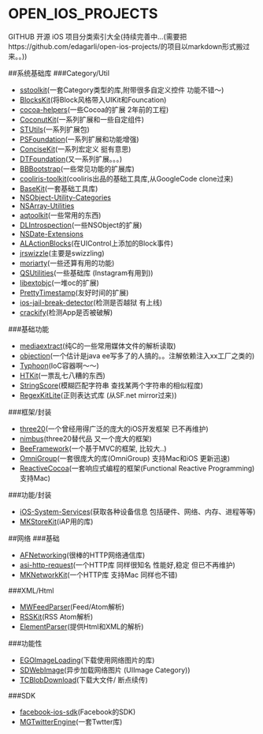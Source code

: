 OPEN_IOS_PROJECTS
=================

GITHUB 开源 iOS 项目分类索引大全(持续完善中...(需要把https://github.com/edagarli/open-ios-projects/的项目以markdown形式搬过来。。))


##系统基础库
###Category/Util

* [sstoolkit](https://github.com/soffes/sstoolkit)(一套Category类型的库,附带很多自定义控件 功能不错～)
* [BlocksKit](https://github.com/pandamonia/BlocksKit)(将Block风格带入UIKit和Founcation)
* [cocoa-helpers](https://github.com/enormego/cocoa-helpers)(一些Cocoa的扩展 2年前的工程)
* [CoconutKit](https://github.com/defagos/CoconutKit)(一系列扩展和一些自定组件)
* [STUtils](https://github.com/ldandersen/STUtils)(一系列扩展包)
* [PSFoundation](https://github.com/steipete/PSFoundation)(一系列扩展和功能增强)
* [ConciseKit](https://github.com/petejkim/ConciseKit)(一系列宏定义 挺有意思)
* [DTFoundation](https://github.com/Cocoanetics/DTFoundation)(又一系列扩展。。。)
* [BBBootstrap](https://github.com/brunodecarvalho/BBBootstrap)(一些常见功能的扩展库)
* [cooliris-toolkit](https://github.com/mave99a/cooliris-toolkit)(cooliris出品的基础工具库,从GoogleCode clone过来)
* [BaseKit](https://github.com/brunow/BaseKit)(一套基础工具库)
* [NSObject-Utility-Categories](https://github.com/erica/NSObject-Utility-Categories)
* [NSArray-Utilities](https://github.com/erica/NSArray-Utilities)
* [aqtoolkit](https://github.com/AlanQuatermain/aqtoolkit)(一些常用的东西)
* [DLIntrospection](https://github.com/garnett/DLIntrospection)(一些NSObject的扩展)
* [NSDate-Extensions](https://github.com/erica/NSDate-Extensions)
* [ALActionBlocks](https://github.com/lavoy/ALActionBlocks)(在UIControl上添加的Block事件)
* [jrswizzle](https://github.com/rentzsch/jrswizzle)(主要是swizzling)
* [moriarty](https://github.com/tylerneylon/moriarty)(一些还算有用的功能)
* [QSUtilities](https://github.com/mikeho/QSUtilities)(一些基础库 (Instagram有用到))
* [libextobjc](https://github.com/jspahrsummers/libextobjc)(一堆oc的扩展)
* [PrettyTimestamp](https://github.com/jonhocking/PrettyTimestamp)(友好时间的扩展)
* [ios-jail-break-detector](https://github.com/diwu/ios-jail-break-detector)(检测是否越狱 有上线)
* [crackify](https://github.com/itruf/crackify)(检测App是否被破解)

###基础功能

* [mediaextract](https://github.com/panzi/mediaextract)(纯C的一些常用媒体文件的解析读取)
* [objection](https://github.com/atomicobject/objection)(一个估计是java ee写多了的人搞的。。注解依赖注入xx工厂之类的)
* [Typhoon](https://github.com/jasperblues/Typhoon)(IoC容器啊～～)
* [HTKit](https://github.com/hoteltonight/HTKit)(一票乱七八糟的东西)
* [StringScore](https://github.com/thetron/StringScore)(模糊匹配字符串 查找某两个字符串的相似程度)
* [RegexKitLite](https://github.com/samdeane/RegexKitLite)(正则表达式库 (从SF.net mirror过来))

###框架/封装

* [three20](https://github.com/facebook/three20)(一个曾经用得广泛的庞大的iOS开发框架 已不再维护)
* [nimbus](https://github.com/jverkoey/nimbus)(three20替代品 又一个庞大的框架)
* [BeeFramework](https://github.com/gavinkwoe/BeeFramework)(一个基于MVC的框架, 比较大..)
* [OmniGroup](https://github.com/omnigroup/OmniGroup)(一套很庞大的库(OmniGroup) 支持Mac和iOS 更新迅速)
* [ReactiveCocoa](https://github.com/ReactiveCocoa/ReactiveCocoa)(一套响应式编程的框架(Functional Reactive Programming) 支持Mac)

###功能/封装

* [iOS-System-Services](https://github.com/Shmoopi/iOS-System-Services)(获取各种设备信息 包括硬件、网络、内存、进程等等)
* [MKStoreKit](https://github.com/MugunthKumar/MKStoreKit)(iAP用的库)

##网络
###基础

* [AFNetworking](https://github.com/AFNetworking/AFNetworking)(很棒的HTTP网络通信库)
* [asi-http-request](https://github.com/pokeb/asi-http-request)(一个HTTP库 同样很知名 性能好,稳定 但已不再维护)
* [ MKNetworkKit](https://github.com/MugunthKumar/MKNetworkKit)(一个HTTP库 支持Mac 同样也不错)

###XML/Html

* [MWFeedParser](https://github.com/mwaterfall/MWFeedParser)(Feed/Atom解析)
* [RSSKit](https://github.com/H2CO3/RSSKit)(RSS Atom解析)
* [ElementParser](https://github.com/Objective3/ElementParser)(提供Html和XML的解析)

###功能性

* [EGOImageLoading](https://github.com/enormego/EGOImageLoading)(下载使用网络图片的库)
* [SDWebImage](https://github.com/rs/SDWebImage)(异步加载网络图片 (UIImage Category))
* [TCBlobDownload](https://github.com/thibaultCha/TCBlobDownload)(下载大文件/ 断点续传)

###SDK

* [ facebook-ios-sdk](https://github.com/facebook/facebook-ios-sdk)(Facebook的SDK)
* [ MGTwitterEngine](https://github.com/mattgemmell/MGTwitterEngine)(一套Twtter库)

